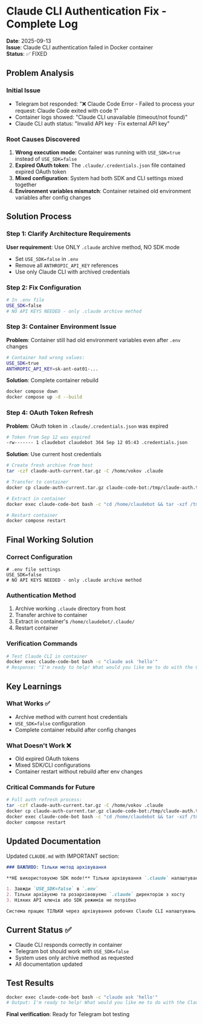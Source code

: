 # Claude CLI Authentication Fix - Complete Log

**Date**: 2025-09-13  
**Issue**: Claude CLI authentication failed in Docker container  
**Status**: ✅ FIXED

## Problem Analysis

### Initial Issue
- Telegram bot responded: "❌ Claude Code Error - Failed to process your request: Claude Code exited with code 1"
- Container logs showed: "Claude CLI unavailable (timeout/not found)"
- Claude CLI auth status: "Invalid API key · Fix external API key"

### Root Causes Discovered
1. **Wrong execution mode**: Container was running with `USE_SDK=true` instead of `USE_SDK=false`
2. **Expired OAuth token**: The `.claude/.credentials.json` file contained expired OAuth token
3. **Mixed configuration**: System had both SDK and CLI settings mixed together
4. **Environment variables mismatch**: Container retained old environment variables after config changes

## Solution Process

### Step 1: Clarify Architecture Requirements
**User requirement**: Use ONLY `.claude` archive method, NO SDK mode
- Set `USE_SDK=false` in `.env`
- Remove all `ANTHROPIC_API_KEY` references
- Use only Claude CLI with archived credentials

### Step 2: Fix Configuration
```bash
# In .env file
USE_SDK=false
# NO API KEYS NEEDED - only .claude archive method
```

### Step 3: Container Environment Issue
**Problem**: Container still had old environment variables even after `.env` changes
```bash
# Container had wrong values:
USE_SDK=true
ANTHROPIC_API_KEY=sk-ant-oat01-...
```

**Solution**: Complete container rebuild
```bash
docker compose down
docker compose up -d --build
```

### Step 4: OAuth Token Refresh
**Problem**: OAuth token in `.claude/.credentials.json` was expired
```bash
# Token from Sep 12 was expired
-rw------- 1 claudebot claudebot 364 Sep 12 05:43 .credentials.json
```

**Solution**: Use current host credentials
```bash
# Create fresh archive from host
tar -czf claude-auth-current.tar.gz -C /home/vokov .claude

# Transfer to container
docker cp claude-auth-current.tar.gz claude-code-bot:/tmp/claude-auth.tar.gz

# Extract in container
docker exec claude-code-bot bash -c "cd /home/claudebot && tar -xzf /tmp/claude-auth.tar.gz"

# Restart container
docker compose restart
```

## Final Working Solution

### Correct Configuration
```env
# .env file settings
USE_SDK=false
# NO API KEYS NEEDED - only .claude archive method
```

### Authentication Method
1. Archive working `.claude` directory from host
2. Transfer archive to container
3. Extract in container's `/home/claudebot/.claude/`
4. Restart container

### Verification Commands
```bash
# Test Claude CLI in container
docker exec claude-code-bot bash -c "claude ask 'hello'"
# Response: "I'm ready to help! What would you like me to do with the Claude Code Telegram Bot project?"
```

## Key Learnings

### What Works ✅
- Archive method with current host credentials
- `USE_SDK=false` configuration
- Complete container rebuild after config changes

### What Doesn't Work ❌
- Old expired OAuth tokens
- Mixed SDK/CLI configurations
- Container restart without rebuild after env changes

### Critical Commands for Future
```bash
# Full auth refresh process:
tar -czf claude-auth-current.tar.gz -C /home/vokov .claude
docker cp claude-auth-current.tar.gz claude-code-bot:/tmp/claude-auth.tar.gz
docker exec claude-code-bot bash -c "cd /home/claudebot && tar -xzf /tmp/claude-auth.tar.gz"
docker compose restart
```

## Updated Documentation

Updated `CLAUDE.md` with IMPORTANT section:
```markdown
### ВАЖЛИВО: Тільки метод архівування

**НЕ використовуємо SDK mode!** Тільки архівування `.claude` налаштувань з хосту:

1. Завжди `USE_SDK=false` в `.env`
2. Тільки архівуємо та розархівовуємо `.claude` директорію з хосту
3. Ніяких API ключів або SDK режимів не потрібно

Система працює ТІЛЬКИ через архівування робочих Claude CLI налаштувань.
```

## Current Status ✅

- Claude CLI responds correctly in container
- Telegram bot should work with `USE_SDK=false` 
- System uses only archive method as requested
- All documentation updated

## Test Results
```bash
docker exec claude-code-bot bash -c "claude ask 'hello'"
# Output: I'm ready to help! What would you like me to do with the Claude Code Telegram Bot project?
```

**Final verification**: Ready for Telegram bot testing